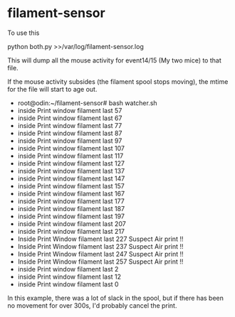 # filament-sensor
 
 
 To use this 
 
 python both.py >>/var/log/filament-sensor.log
 
 This will dump all the mouse activity for event14/15 (My two mice) to that file.
 
 If the mouse activity subsides (the filament spool stops moving), the mtime for the file will start to age out.
 
* root@odin:~/filament-sensor# bash watcher.sh 
* inside Print window filament last 57
* inside Print window filament last 67
* inside Print window filament last 77
* inside Print window filament last 87
* inside Print window filament last 97
* inside Print window filament last 107
* inside Print window filament last 117
* inside Print window filament last 127
* inside Print window filament last 137
* inside Print window filament last 147
* inside Print window filament last 157
* inside Print window filament last 167
* inside Print window filament last 177
* inside Print window filament last 187
* inside Print window filament last 197
* inside Print window filament last 207
* inside Print window filament last 217
* Inside Print Window filament last 227 Suspect Air print !!
* Inside Print Window filament last 237 Suspect Air print !!
* Inside Print Window filament last 247 Suspect Air print !!
* Inside Print Window filament last 257 Suspect Air print !!
* inside Print window filament last 2
* inside Print window filament last 12
* inside Print window filament last 0



In this example, there was a lot of slack in the spool, but if there has been no movement for over 300s, I'd probably cancel the print.


